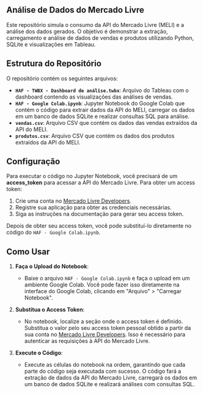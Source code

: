 ## Análise de Dados do Mercado Livre

Este repositório simula o consumo da API do Mercado Livre (MELI) e a análise dos dados gerados. O objetivo é demonstrar a extração, carregamento e análise de dados de vendas e produtos utilizando Python, SQLite e visualizações em Tableau.

## Estrutura do Repositório

O repositório contém os seguintes arquivos:

- **`HAF - TWBX - Dashboard de análise.twbx`**: Arquivo do Tableau com o dashboard contendo as visualizações das análises de vendas.
- **`HAF - Google Colab.ipynb`**: Jupyter Notebook do Google Colab que contém o código para extrair dados da API do MELI, carregar os dados em um banco de dados SQLite e realizar consultas SQL para análise.
- **`vendas.csv`**: Arquivo CSV que contém os dados das vendas extraídos da API do MELI.
- **`produtos.csv`**: Arquivo CSV que contém os dados dos produtos extraídos da API do MELI.

## Configuração

Para executar o código no Jupyter Notebook, você precisará de um **access_token** para acessar a API do Mercado Livre. Para obter um access token:

1. Crie uma conta no [Mercado Livre Developers](https://developers.mercadolivre.com.br).
2. Registre sua aplicação para obter as credenciais necessárias.
3. Siga as instruções na documentação para gerar seu access token.

Depois de obter seu access token, você pode substituí-lo diretamente no código do `HAF - Google Colab.ipynb`.

## Como Usar

1. **Faça o Upload do Notebook**: 
   - Baixe o arquivo `HAF - Google Colab.ipynb` e faça o upload em um ambiente Google Colab. Você pode fazer isso diretamente na interface do Google Colab, clicando em "Arquivo" > "Carregar Notebook".

2. **Substitua o Access Token**:
   - No notebook, localize a seção onde o access token é definido. Substitua o valor pelo seu access token pessoal obtido a partir da sua conta no [Mercado Livre Developers](https://developers.mercadolivre.com.br). Isso é necessário para autenticar as requisições à API do Mercado Livre.

3. **Execute o Código**:
   - Execute as células do notebook na ordem, garantindo que cada parte do código seja executada com sucesso. O código fará a extração de dados da API do Mercado Livre, carregará os dados em um banco de dados SQLite e realizará análises com consultas SQL.